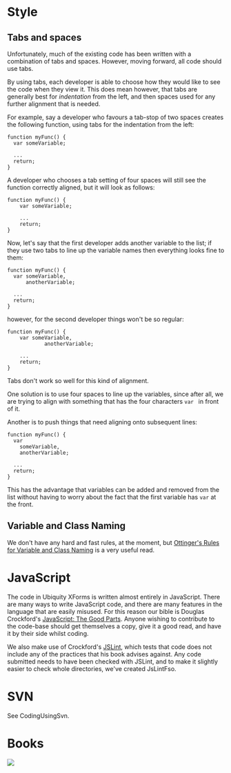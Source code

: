# Style #

## Tabs and spaces ##

Unfortunately, much of the existing code has been written with a combination of tabs and spaces. However, moving forward, all code should use tabs.

By using tabs, each developer is able to choose how they would like to see the code when they view it. This does mean however, that tabs are generally best for _indentation_ from the left, and then spaces used for any further alignment that is needed.

For example, say a developer who favours a tab-stop of two spaces creates the following function, using tabs for the indentation from the left:
```
function myFunc() {
  var someVariable;

  ...
  return;
}
```

A developer who chooses a tab setting of four spaces will still see the function correctly aligned, but it will look as follows:

```
function myFunc() {
    var someVariable;

    ...
    return;
}
```

Now, let's say that the first developer adds another variable to the list; if they use two tabs to line up the variable names then everything looks fine to them:

```
function myFunc() {
  var someVariable,
      anotherVariable;

  ...
  return;
}
```

however, for the second developer things won't be so regular:

```
function myFunc() {
    var someVariable,
            anotherVariable;

    ...
    return;
}
```

Tabs don't work so well for this kind of alignment.

One solution is to use four spaces to line up the variables, since after all, we are trying to align with something that has the four characters `var ` in front of it.

Another is to push things that need aligning onto subsequent lines:

```
function myFunc() {
  var
    someVariable,
    anotherVariable;

  ...
  return;
}
```

This has the advantage that variables can be added and removed from the list without having to worry about the fact that the first variable has `var` at the front.

## Variable and Class Naming ##

We don't have any hard and fast rules, at the moment, but [Ottinger's Rules for Variable and Class Naming](http://www.objectmentor.com/resources/articles/naming.htm) is a very useful read.

# JavaScript #

The code in Ubiquity XForms is written almost entirely in JavaScript. There are many ways to write JavaScript code, and there are many features in the language that are easily misused. For this reason our bible is Douglas Crockford's [JavaScript: The Good Parts](http://www.amazon.com/JavaScript-Good-Parts-Douglas-Crockford/dp/0596517742/ref=pd_bbs_sr_1?ie=UTF8&s=books&qid=1213873532&sr=8-1). Anyone wishing to contribute to the code-base should get themselves a copy, give it a good read, and have it by their side whilst coding.

We also make use of Crockford's [JSLint](http://www.jslint.com/lint.html), which tests that code does not include any of the practices that his book advises against. Any code submitted needs to have been checked with JSLint, and to make it slightly easier to check whole directories, we've created JsLintFso.

# SVN #

See CodingUsingSvn.

# Books #

[![](http://ecx.images-amazon.com/images/I/51Mb1xCr7CL._SL500_AA240_.jpg)](http://www.amazon.com/JavaScript-Good-Parts-Douglas-Crockford/dp/0596517742/ref=pd_bbs_sr_1?ie=UTF8&s=books&qid=1213873532&sr=8-1)